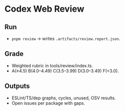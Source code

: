 # Codex Web Review

## Run

- `pnpm review` → writes `.artifacts/review.report.json`.

## Grade

- Weighted rubric in tools/review/index.ts.
- A(≥4.5) B(4.0–4.49) C(3.5–3.99) D(3.0–3.49) F(<3.0).

## Outputs

- ESLint/TS/dep graphs, cycles, unused, OSV results.
- Open issues per package with gaps.
